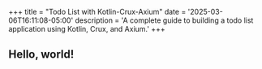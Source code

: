 +++
title = "Todo List with Kotlin-Crux-Axium"
date = '2025-03-06T16:11:08-05:00'
description = 'A complete guide to building a todo list application using Kotlin, Crux, and Axium.'
+++

## Hello, world!
